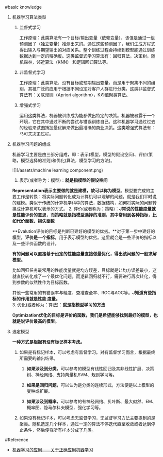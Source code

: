 #basic knowledge

1. 机器学习算法类型

    1. 监督式学习
        
        工作原理：此类算法有一个目标/输出变量（依赖变量），该值是通过一组预测因子（独立变量）推测出来的。通过这些预测因子，我们生成方程式得出输入与期望输出的对应关系。整个训练过程会持续到模型能通过训练数据达到一定的精确度。这类监督式学习算法有：回归算法，决策树，随机森林，邻近算法（KNN） 和逻辑回归算法等。
    
    2. 非监督式学习
        
        工作原理：此类算法，没有目标或预期输出变量。而是用于聚集不同的组别，其被广泛的应用于根据不同设定对客户人群进行分类。这类非监督式算法有：关联规则（Apriori algorithm），K均值聚类算法。

    3. 增强式学习

        运用这类算法，机器被训练成为能都做出特定的决策。机器被暴露于一个环境，它在其中通过不断的尝试与错误训练自己。这种机器学习通过过去的经验来试图捕捉最优解来做出最准确的商业决策。这类增强式算法有：马可夫决策过程。

2. 机器学习问题的组成

    机器学习主要是由三部分组成，即：表示(模型，模型的假设空间)、评价(策略，模型选择的准则)和优化(算法，模型学习的方法)。

    ![](/assets/machine learning component.png)

    1. 表示(或者称为：模型)：**就是指模型的假设空间**
    
    **Representation表示主要做的就是建模，故可以称为模型**。模型要完成的主要工作是转换：将实际问题转化成为计算机可以理解的问题，就是我们平时说的建模。类似于传统的计算机学科中的算法，数据结构，如何将实际的问题转换成计算机可以表示的方式。
    2. 评价(或者称为：策略)：**J常说的性能度量就是性能评价的意思**，**而策略就是指模型选择的准则，其中常用到各种指标，比如代价函数、损失函数**
    
    **Evalution评价的目标是判断已建好的模型的优劣。**对于第一步中建好的模型，**评价是一个指标**，用于表示模型的优劣。这里就会是一些评价的指标以及一些评价函数的设计。

    **有的问题可以直接基于设定的性能度量直接做最优化，得出该问题的一般求解模型。**
    比如回归任务最常用的性能度量就是均方误差，目标就是让均方误差最小，这就直接转化成了一个最优化问题。而逻辑回归就不行，需要进行再次转化，得到参数的似然性作为目标函数。
    其他一些常用的有错误率与精度、查准查全率、ROC与AOC等。**J知道有些指标的作用就是性能
度量。**    
    3. 优化(或者称为：算法)：**就是指模型学习的方法**

    **Optimization优化的目标是评价的函数，我们是希望能够找到最好的模型，也就是说评价最高的模型。**
    
3. 选定模型

    **一种方式是根据有没有标记样本考虑。**

    1. 如果是有标记样本，可以考虑有监督学习。对有监督学习而言，根据最终所需要的输出结果。

        1. **如果涉及到分类**，可以参考的模型有线性回归及其非线性扩展、决策树、神经网络、支持向量机SVM、规则学习等。

        2. **如果是回归问题**，可以认为是分类的连续形式，方法便是以上模型的变种或扩展。

        3. **如果涉及到概率**，可以参考的有神经网络、贝叶斯、最大似然、EM、概率图、隐马尔科夫模型、强化学习等。

    2. 如果没有标记样本，可以考虑无监督学习，无监督学习方法主要提到的是聚类。随机选定几个样本，通过一定的算法不停迭代直至收敛或者达到停止条件，然后便将所有样本分成了几类。

#Reference
- [机器学习的应用——关于正确应用机器学习](http://blog.csdn.net/google19890102/article/details/40680687)

